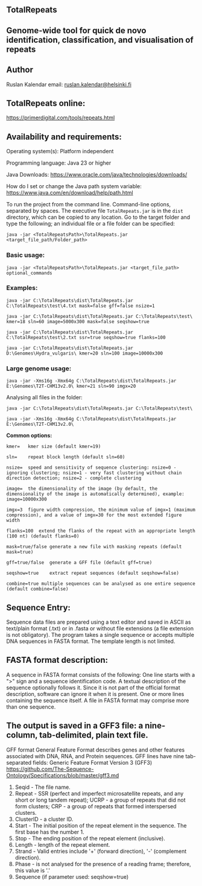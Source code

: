 ## TotalRepeats
## Genome-wide tool for quick de novo identification, classification, and visualisation of repeats

## Author
Ruslan Kalendar 
email: ruslan.kalendar@helsinki.fi

## TotalRepeats online: 
https://primerdigital.com/tools/repeats.html

## Availability and requirements:

Operating system(s): Platform independent

Programming language: Java 23 or higher

Java Downloads: https://www.oracle.com/java/technologies/downloads/

How do I set or change the Java path system variable: https://www.java.com/en/download/help/path.html

To run the project from the command line. Command-line options, separated by spaces. 
The executive file ```TotalRepeats.jar``` is in the ```dist``` directory, which can be copied to any location. 
Go to the target folder and type the following; an individual file or a file folder can be specified:

```java -jar <TotalRepeatsPath>\TotalRepeats.jar <target_file_path/Folder_path>```


### Basic usage:

```java -jar <TotalRepeatsPath>\TotalRepeats.jar <target_file_path> optional_commands```


### Examples:
```
java -jar C:\TotalRepeats\dist\TotalRepeats.jar C:\TotalRepeats\test\4.txt mask=false gff=false nsize=1

java -jar C:\TotalRepeats\dist\TotalRepeats.jar C:\TotalRepeats\test\ kmer=18 sln=60 image=5000x300 mask=false seqshow=true

java -jar C:\TotalRepeats\dist\TotalRepeats.jar C:\TotalRepeats\test\2.txt ssr=true seqshow=true flanks=100

java -jar C:\TotalRepeats\dist\TotalRepeats.jar D:\Genomes\Hydra_vulgaris\ kmer=20 sln=100 image=10000x300

```

### Large genome usage:
```
java -jar -Xms16g -Xmx64g C:\TotalRepeats\dist\TotalRepeats.jar E:\Genomes\T2T-CHM13v2.0\ kmer=21 sln=90 imgx=20 
```

Analysing all files in the folder:

```
java -jar C:\TotalRepeats\dist\TotalRepeats.jar C:\TotalRepeats\test\ 

java -jar -Xms16g -Xmx64g C:\TotalRepeats\dist\TotalRepeats.jar E:\Genomes\T2T-CHM13v2.0\
```


**Common options:**

```
kmer=	kmer size (default kmer=19)

sln=	repeat block length (default sln=60)

nsize=	speed and sensitivity of sequence clustering: nsize=0 - ignoring clustering; nsize=1 - very fast clustering without chain direction detection; nsize=2 - complete clustering

image=	the dimensionality of the image (by default, the dimensionality of the image is automatically determined), example: image=10000x300

imgx=3	figure width compression, the minimum value of imgx=1 (maximum compression), and a value of imgx=30 for the most extended figure width

flanks=100	extend the flanks of the repeat with an appropriate length (100 nt) (default flanks=0)

mask=true/false	generate a new file with masking repeats (default mask=true)

gff=true/false	generate a GFF file (default gff=true)

seqshow=true	extract repeat sequences (default seqshow=false)

combine=true multiple sequences can be analysed as one entire sequence (default combine=false)

```

## Sequence Entry:

Sequence data files are prepared using a text editor and saved in ASCII as text/plain format (.txt) or in .fasta or without file extensions (a file extension is not obligatory). The program takes a single sequence or accepts multiple DNA sequences in FASTA format. The template length is not limited.

## FASTA format description:
A sequence in FASTA format consists of the following:
One line starts with a ">" sign and a sequence identification code. A textual description of the sequence optionally follows it. Since it is not part of the official format description, software can ignore it when it is present.
One or more lines containing the sequence itself. A file in FASTA format may comprise more than one sequence.



## The output is saved in a GFF3 file: a nine-column, tab-delimited, plain text file. 
 
GFF format General Feature Format describes genes and other features associated with DNA, RNA, and Protein sequences. GFF lines have nine tab-separated fields:
Generic Feature Format Version 3 (GFF3) 
https://github.com/The-Sequence-Ontology/Specifications/blob/master/gff3.md
1. Seqid - The file name.
2. Repeat - SSR (perfect and imperfect microsatellite repeats, and any short or long tandem repeat); UCRP - a group of repeats that did not form clusters; CRP - a group of repeats that formed interspersed clusters.
3. ClusterID - a cluster ID.
4. Start - The initial position of the repeat element in the sequence. The first base has the number 1.
5. Stop - The ending position of the repeat element (inclusive).
6. Length - length of the repeat element.
7. Strand - Valid entries include '+' (forward direction), '-' (complement direction).
8. Phase -  is not analysed for the presence of a reading frame; therefore, this value is '.'
9. Sequence (if parameter used: seqshow=true)
